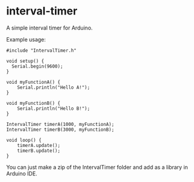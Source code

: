 interval-timer
==============

A simple interval timer for Arduino.

Example usage:

```
#include "IntervalTimer.h"

void setup() {
  Serial.begin(9600);
}

void myFunctionA() {
	Serial.println("Hello A!");
}

void myFunctionB() {
	Serial.println("Hello B!");
}

IntervalTimer timerA(1000, myFunctionA);
IntervalTimer timerB(3000, myFunctionB);

void loop() {
	timerA.update();
	timerB.update();
}
```

You can just make a zip of the IntervalTimer folder and add as a library in Arduino IDE.
